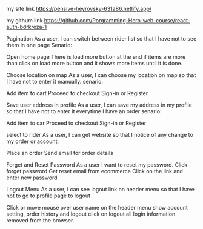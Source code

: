 my site link
https://pensive-heyrovsky-631a86.netlify.app/

my githum link
https://github.com/Porgramming-Hero-web-course/react-auth-bdrkreza-1


Pagination
As a user, I can switch between rider list so that I have not to see them in one page Senario:

Open home page
There is load more button at the end if items are more than
click on load more button and it shows more  items until it is done.

Choose location on map
As a user, I can choose my location on map so that I have not to enter it manually. senario:

Add item to cart
Proceed to checkout
Sign-in or Register

Save user address in profile
As a user, I can save my address in my profile so that I have not to enter it everytime I have an order senario:

Add item to car
Proceed to checkout
Sign-in or Register

select to rider
As a user, I can get website so that I notice of any change to my order or account.

Place an order
Send email for order details


Forget and Reset Password
As a user I want to reset my password.
Click forget password
Get reset email from ecommerce
Click on the link and enter new password

Logout Menu
As a user, I can see logout link on header menu so that I have not to go to profile page to logout

Click or move mouse over user name on the header menu
show account setting, order history and logout
click on logout
all login information removed from the browser.